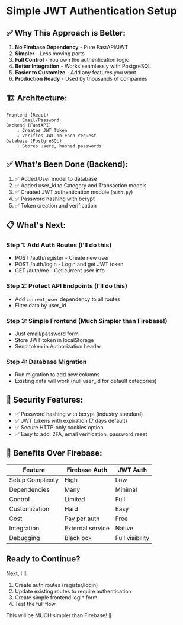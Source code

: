# Simple JWT Authentication Setup

## ✅ Why This Approach is Better:

1. **No Firebase Dependency** - Pure FastAPI/JWT
2. **Simpler** - Less moving parts
3. **Full Control** - You own the authentication logic
4. **Better Integration** - Works seamlessly with PostgreSQL
5. **Easier to Customize** - Add any features you want
6. **Production Ready** - Used by thousands of companies

## 🏗️ Architecture:

```
Frontend (React) 
    ↓ Email/Password
Backend (FastAPI)
    ↓ Creates JWT Token
    ↓ Verifies JWT on each request
Database (PostgreSQL)
    ↓ Stores users, hashed passwords
```

## ✅ What's Been Done (Backend):

1. ✅ Added User model to database
2. ✅ Added user_id to Category and Transaction models
3. ✅ Created JWT authentication module (`auth.py`)
4. ✅ Password hashing with bcrypt
5. ✅ Token creation and verification

## 📋 What's Next:

### Step 1: Add Auth Routes (I'll do this)
- POST /auth/register - Create new user
- POST /auth/login - Login and get JWT token
- GET /auth/me - Get current user info

### Step 2: Protect API Endpoints (I'll do this)
- Add `current_user` dependency to all routes
- Filter data by user_id

### Step 3: Simple Frontend (Much Simpler than Firebase!)
- Just email/password form
- Store JWT token in localStorage
- Send token in Authorization header

### Step 4: Database Migration
- Run migration to add new columns
- Existing data will work (null user_id for default categories)

## 🔐 Security Features:

- ✅ Password hashing with bcrypt (industry standard)
- ✅ JWT tokens with expiration (7 days default)
- ✅ Secure HTTP-only cookies option
- ✅ Easy to add: 2FA, email verification, password reset

## 🎯 Benefits Over Firebase:

| Feature | Firebase Auth | JWT Auth |
|---------|--------------|----------|
| Setup Complexity | High | Low |
| Dependencies | Many | Minimal |
| Control | Limited | Full |
| Customization | Hard | Easy |
| Cost | Pay per auth | Free |
| Integration | External service | Native |
| Debugging | Black box | Full visibility |

## Ready to Continue?

Next, I'll:
1. Create auth routes (register/login)
2. Update existing routes to require authentication
3. Create simple frontend login form
4. Test the full flow

This will be MUCH simpler than Firebase! 🚀


